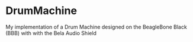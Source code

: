 # DrumMachine
My implementation of a Drum Machine designed on the BeagleBone Black (BBB) with with the Bela Audio Shield

